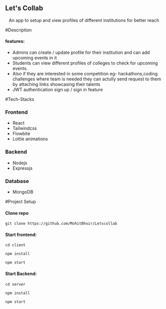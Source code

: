 
## **Let's Collab**
<div align="center">
  An app to setup and view profiles of different institutions for better reach
</div>


#Description

#### features:
* Admins can create / update  profile for their institution and can add upcoming events in it
* Students can view different profiles of colleges to check for upcoming events.
* Also if they are interested in some competition eg- hackathons,coding challenges where team is needed they can actully send
  request to them by attaching links showcasing their talents
* JWT authentication sign up / sign in feature


#Tech-Stacks
### Frontend
* React
* Tailwindcss
* Flowbite
* Lottie animations

### Backend
* Nodejs
* Expressjs

### Database
* MongoDB


#Project Setup

#### Clone repo 
`git clone https://github.com/MohitBhoir/Letscollab`

#### Start frontend:

`cd client`

`npm install`

`npm start`

#### Start Backend: 

`cd server`

`npm install`

`npm start`
